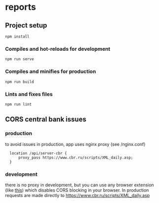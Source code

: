 # reports
## Project setup
```
npm install
```

### Compiles and hot-reloads for development
```
npm run serve
```

### Compiles and minifies for production
```
npm run build
```

### Lints and fixes files
```
npm run lint
```

## CORS central bank issues
### production
to avoid issues in production, app uses nginx proxy (see /nginx.conf)
```
  location /api/server-cbr {
      proxy_pass https://www.cbr.ru/scripts/XML_daily.asp;
  }
```
### development
there is no proxy in development, but you can use any browser extension
(like [this](https://chrome.google.com/webstore/detail/moesif-origin-cors-change/digfbfaphojjndkpccljibejjbppifbc?hl=en))
which disables CORS blocking in your browser. In production requests are made
directly to https://www.cbr.ru/scripts/XML_daily.asp


